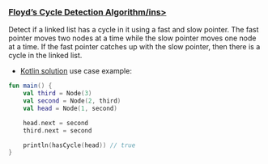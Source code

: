 ### <ins>Floyd’s Cycle Detection Algorithm/ins>

Detect if a linked list has a cycle in it using a fast and slow pointer. The fast pointer moves two nodes at a time while the slow pointer moves one node at a time. If the fast pointer catches up with the slow pointer, then there is a cycle in the linked list.

- [Kotlin solution](CycleDetection.kt) use case example:
```kotlin
fun main() {
    val third = Node(3)
    val second = Node(2, third)
    val head = Node(1, second)

    head.next = second
    third.next = second

    println(hasCycle(head)) // true
}
```
